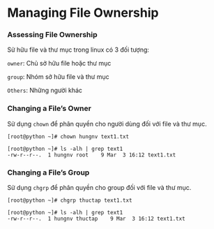 # Managing File	Ownership

### Assessing File Ownership 

Sử hữu file và thư mục trong linux có 3 đối tượng: 

`owner`: Chủ sở hữu file hoặc thư mục

`group`: Nhóm sở hữu file và thư mục

`Others`: Những người khác

### Changing a File’s Owner

Sử dụng `chown` để phân quyền cho người dùng đối với file và thư mục. 

```
[root@python ~]# chown hungnv text1.txt
```
```
[root@python ~]# ls -alh | grep text1
-rw-r--r--.  1 hungnv root    9 Mar  3 16:12 text1.txt
```

### Changing a File’s Group

Sử dụng `chgrp` để phân quyền cho group đối với file và thư mục. 

```
[root@python ~]# chgrp thuctap text1.txt
```

```
[root@python ~]# ls -alh | grep text1
-rw-r--r--.  1 hungnv thuctap    9 Mar  3 16:12 text1.txt
```





